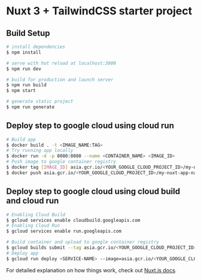 # Nuxt 3 + TailwindCSS starter project

## Build Setup

```bash
# install dependencies
$ npm install

# serve with hot reload at localhost:3000
$ npm run dev

# build for production and launch server
$ npm run build
$ npm start

# generate static project
$ npm run generate
```

## Deploy step to google cloud using cloud run

```bash
# Build app
$ docker build . -t <IMAGE_NAME:TAG>
# Try running app locally
$ docker run -d -p 8080:8080 --name <CONTAINER_NAME> <IMAGE_ID>
# Push image to google container registry
$ docker tag [IMAGE_ID] asia.gcr.io/<YOUR_GOOGLE_CLOUD_PROJECT_ID>/my-nuxt-app-name:1.0.0
$ docker push asia.gcr.io/<YOUR_GOOGLE_CLOUD_PROJECT_ID>/my-nuxt-app-name:1.0.0
```

## Deploy step to google cloud using cloud build and cloud run

```bash
# Enabling Cloud Build
$ gcloud services enable cloudbuild.googleapis.com
# Enabling Cloud Run
$ gcloud services enable run.googleapis.com

# Build container and upload to google container registry
$ gcloud builds submit --tag asia.gcr.io/<YOUR_GOOGLE_CLOUD_PROJECT_ID>/my-nuxt-app-name:1.0.0
# Deploy app
$ gcloud run deploy <SERVICE-NAME> --image=asia.gcr.io/<YOUR_GOOGLE_CLOUD_PROJECT_ID>/my-nuxt-app-name:1.0.0 --revision-suffix=<REVISION_SUFFIX>
```

For detailed explanation on how things work, check out [Nuxt.js docs](https://nuxtjs.org).
